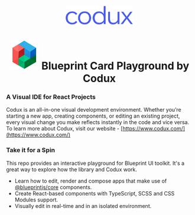 <div align="center">  
    <img height="50"src="./src/assets/codux.svg">  
    <h1 ><img src="./src/assets/blueprint.svg"> Blueprint Card Playground by Codux</h1>
</div>

### A Visual IDE for React Projects

Codux is an all-in-one visual development environment. Whether you’re starting a new app, creating components, or editing an existing project, every visual change you make reflects instantly in the code and vice versa. To learn more about Codux, visit our website - [https://www.codux.com/](https://www.codux.com/)

### Take it for a Spin

This repo provides an interactive playground for Blueprint UI toolkit. It's a great way to explore how the library and Codux work.

-   Learn how to edit, render and compose apps that make use of [@blueprintjs/core](https://blueprintjs.com/docs/#core) components.
-   Create React-based components with TypeScript, SCSS and CSS Modules support.
-   Visually edit in real-time and in an isolated environment.
